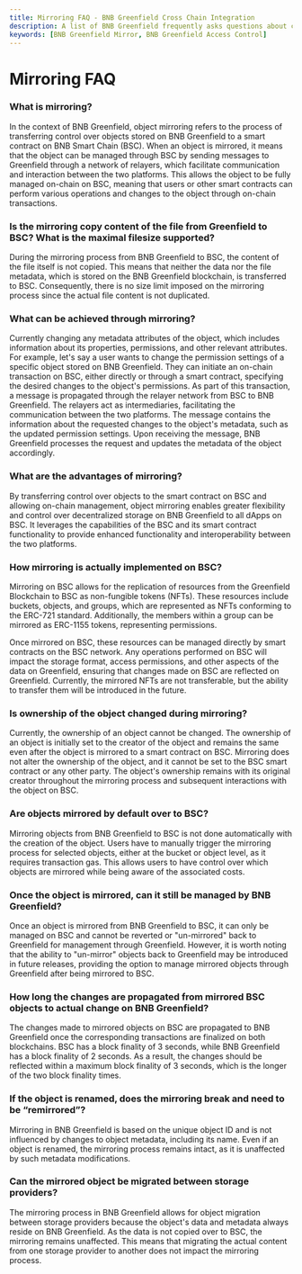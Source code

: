 ```yaml
---
title: Mirroring FAQ - BNB Greenfield Cross Chain Integration
description: A list of BNB Greenfield frequently asks questions about cross-chain resource mirroring.  
keywords: [BNB Greenfield Mirror, BNB Greenfield Access Control]
---
```


# Mirroring FAQ

### What is mirroring?
In the context of BNB Greenfield, object mirroring refers to the process of transferring control over objects stored on BNB Greenfield to a smart contract on BNB Smart Chain (BSC). When an object is mirrored, it means that the object can be managed through BSC by sending messages to Greenfield through a network of relayers, which facilitate communication and interaction between the two platforms. This allows the object to be fully managed on-chain on BSC, meaning that users or other smart contracts can perform various operations and changes to the object through on-chain transactions.

### Is the mirroring copy content of the file from Greenfield to BSC? What is the maximal filesize supported?
During the mirroring process from BNB Greenfield to BSC, the content of the file itself is not copied. This means that neither the data nor the file metadata, which is stored on the BNB Greenfield blockchain, is transferred to BSC. Consequently, there is no size limit imposed on the mirroring process since the actual file content is not duplicated.

### What can be achieved through mirroring?
Currently changing any metadata attributes of the object, which includes information about its properties, permissions, and other relevant attributes. For example, let's say a user wants to change the permission settings of a specific object stored on BNB Greenfield. They can initiate an on-chain transaction on BSC, either directly or through a smart contract, specifying the desired changes to the object's permissions. As part of this transaction, a message is propagated through the relayer network from BSC to BNB Greenfield. The relayers act as intermediaries, facilitating the communication between the two platforms. The message contains the information about the requested changes to the object's metadata, such as the updated permission settings. Upon receiving the message, BNB Greenfield processes the request and updates the metadata of the object accordingly. 

### What are the advantages of mirroring?
By transferring control over objects to the smart contract on BSC and allowing on-chain management, object mirroring enables greater flexibility and control over decentralized storage on BNB Greenfield to all dApps on BSC. It leverages the capabilities of the BSC and its smart contract functionality to provide enhanced functionality and interoperability between the two platforms.

### How mirroring is actually implemented on BSC?
Mirroring on BSC allows for the replication of resources from the Greenfield Blockchain to BSC as non-fungible tokens (NFTs). These resources include buckets, objects, and groups, which are represented as NFTs conforming to the ERC-721 standard. Additionally, the members within a group can be mirrored as ERC-1155 tokens, representing permissions.

Once mirrored on BSC, these resources can be managed directly by smart contracts on the BSC network. Any operations performed on BSC will impact the storage format, access permissions, and other aspects of the data on Greenfield, ensuring that changes made on BSC are reflected on Greenfield. Currently, the mirrored NFTs are not transferable, but the ability to transfer them will be introduced in the future.

### Is ownership of the object changed during mirroring?
Currently, the ownership of an object cannot be changed. The ownership of an object is initially set to the creator of the object and remains the same even after the object is mirrored to a smart contract on BSC. Mirroring does not alter the ownership of the object, and it cannot be set to the BSC smart contract or any other party. The object's ownership remains with its original creator throughout the mirroring process and subsequent interactions with the object on BSC.

### Are objects mirrored by default over to BSC?
Mirroring objects from BNB Greenfield to BSC is not done automatically with the creation of the object. Users have to manually trigger the mirroring process for selected objects, either at the bucket or object level, as it requires transaction gas. This allows users to have control over which objects are mirrored while being aware of the associated costs.

### Once the object is mirrored, can it still be managed by BNB Greenfield?
Once an object is mirrored from BNB Greenfield to BSC, it can only be managed on BSC and cannot be reverted or "un-mirrored" back to Greenfield for management through Greenfield. However, it is worth noting that the ability to "un-mirror" objects back to Greenfield may be introduced in future releases, providing the option to manage mirrored objects through Greenfield after being mirrored to BSC.

### How long the changes are propagated from mirrored BSC objects to actual change on BNB Greenfield?
The changes made to mirrored objects on BSC are propagated to BNB Greenfield once the corresponding transactions are finalized on both blockchains. BSC has a block finality of 3 seconds, while BNB Greenfield has a block finality of 2 seconds. As a result, the changes should be reflected within a maximum block finality of 3 seconds, which is the longer of the two block finality times.

### If the object is renamed, does the mirroring break and need to be “remirrored”?
Mirroring in BNB Greenfield is based on the unique object ID and is not influenced by changes to object metadata, including its name. Even if an object is renamed, the mirroring process remains intact, as it is unaffected by such metadata modifications.

### Can the mirrored object be migrated between storage providers?
The mirroring process in BNB Greenfield allows for object migration between storage providers because the object's data and metadata always reside on BNB Greenfield. As the data is not copied over to BSC, the mirroring remains unaffected. This means that migrating the actual content from one storage provider to another does not impact the mirroring process.

